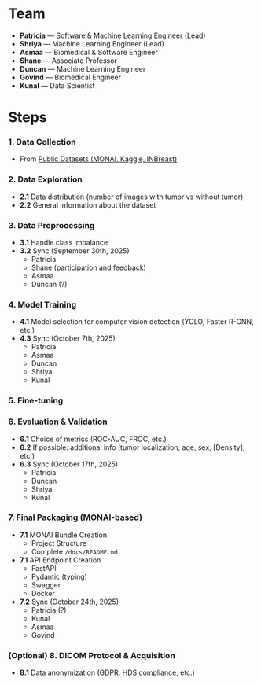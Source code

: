 # Team

- **Patricia** — Software & Machine Learning Engineer (Lead)
- **Shriya** — Machine Learning Engineer (Lead)
- **Asmaa** — Biomedical & Software Engineer
- **Shane** — Associate Professor
- **Duncan** — Machine Learning Engineer
- **Govind** — Biomedical Engineer
- **Kunal** — Data Scientist

# Steps

### 1. Data Collection

- From [Public Datasets (MONAI, Kaggle, INBreast)](https://docs.google.com/spreadsheets/d/1-1IvO2kFGPnquefa9rqXMLiJvNajsqybzYZNq5MkMFo/edit?gid=0#gid=0)

### 2. Data Exploration

- **2.1** Data distribution (number of images with tumor vs without tumor)
- **2.2** General information about the dataset

### 3. Data Preprocessing

- **3.1** Handle class imbalance
- **3.2** Sync (September 30th, 2025)
    - Patricia
    - Shane (participation and feedback)
    - Asmaa
    - Duncan (?)

### 4. Model Training

- **4.1** Model selection for computer vision detection (YOLO, Faster R-CNN, etc.)
- **4.3** Sync (October 7th, 2025)
    - Patricia
    - Asmaa
    - Duncan
    - Shriya
    - Kunal

### 5. Fine-tuning

### 6. Evaluation & Validation

- **6.1** Choice of metrics (ROC-AUC, FROC, etc.)
- **6.2** If possible: additional info (tumor localization, age, sex, [Density], etc.)
- **6.3** Sync (October 17th, 2025)
    - Patricia
    - Duncan
    - Shriya
    - Kunal

### 7. Final Packaging (MONAI-based)

- **7.1** MONAI Bundle Creation
    - Project Structure
    - Complete `/docs/README.md`
- **7.1** API Endpoint Creation
    - FastAPI
    - Pydantic (typing)
    - Swagger
    - Docker
- **7.2** Sync (October 24th, 2025)
    - Patricia (?)
    - Kunal
    - Asmaa
    - Govind

### (Optional) 8. DICOM Protocol & Acquisition

- **8.1** Data anonymization (GDPR, HDS compliance, etc.)
